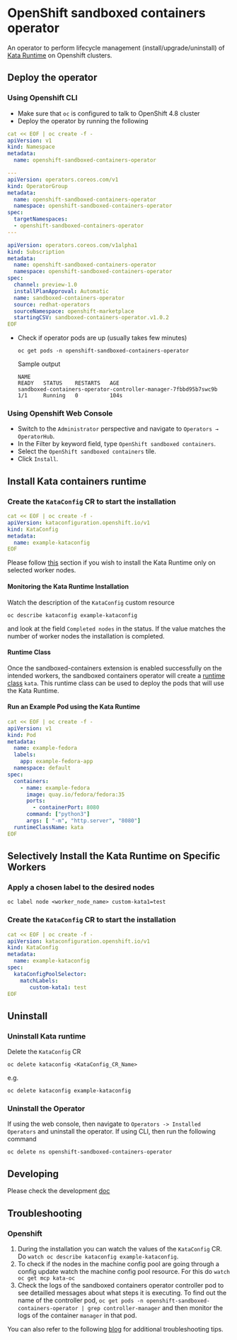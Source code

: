 # OpenShift sandboxed containers operator

An operator to perform lifecycle management (install/upgrade/uninstall) of [Kata Runtime](https://katacontainers.io/) on Openshift clusters.

## Deploy the operator

### Using Openshift CLI

- Make sure that `oc` is configured to talk to OpenShift 4.8 cluster
- Deploy the operator by running the following
```yaml
cat << EOF | oc create -f - 
apiVersion: v1
kind: Namespace
metadata:
  name: openshift-sandboxed-containers-operator

---
apiVersion: operators.coreos.com/v1
kind: OperatorGroup
metadata:
  name: openshift-sandboxed-containers-operator
  namespace: openshift-sandboxed-containers-operator
spec:
  targetNamespaces:
  - openshift-sandboxed-containers-operator
---

apiVersion: operators.coreos.com/v1alpha1
kind: Subscription
metadata:
  name: openshift-sandboxed-containers-operator
  namespace: openshift-sandboxed-containers-operator
spec:
  channel: preview-1.0
  installPlanApproval: Automatic
  name: sandboxed-containers-operator
  source: redhat-operators
  sourceNamespace: openshift-marketplace
  startingCSV: sandboxed-containers-operator.v1.0.2
EOF 
```

- Check if operator pods are up (usually takes few minutes)
  ```
  oc get pods -n openshift-sandboxed-containers-operator
  ```
  Sample output
  ```
  NAME                                                              READY   STATUS    RESTARTS   AGE
  sandboxed-containers-operator-controller-manager-7fbbd95b7swc9b   1/1     Running   0          104s
  ```

### Using Openshift Web Console

- Switch to the `Administrator` perspective and navigate to `Operators → OperatorHub`.
- In the Filter by keyword field, type `OpenShift sandboxed containers`.
- Select the `OpenShift sandboxed containers` tile.
- Click `Install`.

## Install Kata containers runtime

### Create the `KataConfig` CR to start the installation
  
```yaml 
cat << EOF | oc create -f -
apiVersion: kataconfiguration.openshift.io/v1
kind: KataConfig
metadata:
  name: example-kataconfig
EOF
```

Please follow [this](#selectively-install-the-kata-runtime-on-specific-workers) section if you wish to install the Kata Runtime only on selected worker nodes.

#### Monitoring the Kata Runtime Installation

Watch the description of the `KataConfig` custom resource
```
oc describe kataconfig example-kataconfig
```
and look at the field `Completed nodes` in the status. If the value matches the number of worker nodes the installation is completed.

#### Runtime Class

Once the sandboxed-containers extension is enabled successfully on the intended workers, the sandboxed containers operator will create a [runtime class](https://kubernetes.io/docs/concepts/containers/runtime-class/) `kata`. This runtime class can be used to deploy the pods that will use the Kata Runtime.

#### Run an Example Pod using the Kata Runtime
```yaml
cat << EOF | oc create -f -
apiVersion: v1
kind: Pod
metadata:
  name: example-fedora
  labels:
    app: example-fedora-app
  namespace: default
spec:
  containers:
    - name: example-fedora
      image: quay.io/fedora/fedora:35
      ports:
        - containerPort: 8080
      command: ["python3"]
      args: [ "-m", "http.server", "8080"]
  runtimeClassName: kata
EOF
```  

## Selectively Install the Kata Runtime on Specific Workers

### Apply a chosen label to the desired nodes 
```
oc label node <worker_node_name> custom-kata1=test
```

### Create the `KataConfig` CR to start the installation
```yaml 
cat << EOF | oc create -f -
apiVersion: kataconfiguration.openshift.io/v1
kind: KataConfig
metadata:
  name: example-kataconfig
spec:
  kataConfigPoolSelector:
    matchLabels:
       custom-kata1: test
EOF
```

## Uninstall

### Uninstall Kata runtime
Delete the `KataConfig` CR
```
oc delete kataconfig <KataConfig_CR_Name>
```
e.g.
```
oc delete kataconfig example-kataconfig
```

### Uninstall the Operator

If using the web console, then navigate to `Operators -> Installed Operators` and uninstall the operator.
If using CLI, then run the following command
```
oc delete ns openshift-sandboxed-containers-operator
```

## Developing

Please check the development [doc](./docs/DEVELOPMENT.md)

## Troubleshooting

### Openshift
1. During the installation you can watch the values of the `KataConfig` CR. Do `watch oc describe kataconfig example-kataconfig`.
2. To check if the nodes in the machine config pool are going through a config update watch the machine config pool resource. For this do `watch oc get mcp kata-oc`
3. Check the logs of the sandboxed containers operator controller pod to see detailled messages about what steps it is executing. 
   To find out the name of the controller pod, `oc get pods -n openshift-sandboxed-containers-operator | grep controller-manager` and 
   then monitor the logs of the container `manager` in that pod.

You can also refer to the following [blog](https://cloud.redhat.com/blog/sandboxed-containers-operator-from-zero-to-hero-the-hard-way-part-2) for additional troubleshooting tips.
